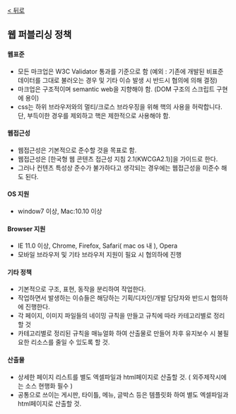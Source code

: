 
[ < 뒤로](https://github.com/netfolder/netfolder.github.io/tree/master/p_guide)
## 웹 퍼블리싱 정책



#### 웹표준
- 모든 마크업은 W3C Validator 통과를 기준으로 함 (예외 : 기존에 개발된 비표준 데이터를 그대로 불러오는 경우 및 기타 이슈 발생 시 반드시 협의에 의해 결정)
- 마크업은 구조적이며 semantic web을 지향해야 함. (DOM 구조의 스크립트 구현에 용이)
- css는 하위 브라우저와의 멀티/크로스 브라우징을 위해 핵의 사용을 허락합니다. 단, 부득이한 경우를 제외하고 핵은 제한적으로 사용해야 함.

#### 웹접근성
- 웹접근성은 기본적으로 준수할 것을 목표로 함.
- 웹접근성은 [한국형 웹 콘텐츠 접근성 지침 2.1(KWCGA2.1)]을 가이드로 한다.
- 그러나 컨텐츠 특성상 준수가 불가하다고 생각되는 경우에는 웹접근성을 미준수 해도 된다.

#### OS 지원
- window7 이상, Mac:10.10 이상

#### Browser 지원
- IE 11.0 이상, Chrome, Firefox, Safari( mac os 내 ), Opera
- 모바일 브라우저 및 기타 브라우저 지원이 필요 시 협의하에 진행

#### 기타 정책
- 기본적으로 구조, 표현, 동작을 분리하여 작업한다.
- 작업하면서 발생하는 이슈들은 해당하는 기획/디자인/개발 담당자와 반드시 협의하에 진행한다.
- 각 페이지, 이미지 파일들의 네이밍 규칙을 만들고 규칙에 따라 카테고리별로 정리할 것
- 카테고리별로 정리된 규칙을 매뉴얼화 하여 산출물로 만들어 차후 유지보수 시 불필요한 리소스를 줄일 수 있도록 할 것.

#### 산출물
- 상세한 페이지 리스트를 별도 엑셀파일과 html페이지로 산출할 것. ( 외주제작시에는 소스 현행화 필수 )
- 공통으로 쓰이는 게시판, 타이틀, 메뉴, 글박스 등은 템플릿화 하여 별도 엑셀파일과 html페이지로 산출할 것.



